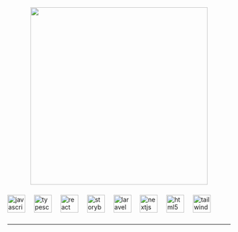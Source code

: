<div id="header" align="center">
  <img src="https://media.giphy.com/media/hS42TuYYnANLFR9IRQ/giphy.gif" height="400"/>
</div>

###

<div align="left">
  <img src="https://cdn.jsdelivr.net/gh/devicons/devicon/icons/javascript/javascript-original.svg" height="40" alt="javascript logo"  />
  <img width="12" />
  <img src="https://skillicons.dev/icons?i=ts" height="40" alt="typescript logo"  />
  <img width="12" />
  <img src="https://cdn.jsdelivr.net/gh/devicons/devicon/icons/react/react-original.svg" height="40" alt="react logo"  />
  <img width="12" />
  <img src="https://cdn.jsdelivr.net/gh/devicons/devicon/icons/storybook/storybook-original.svg" height="40" alt="storybook logo"  />
  <img width="12" />
  <img src="https://skillicons.dev/icons?i=laravel" height="40" alt="laravel logo"  />
  <img width="12" />
  <img src="https://skillicons.dev/icons?i=nextjs" height="40" alt="nextjs logo"  />
  <img width="12" />
  <img src="https://skillicons.dev/icons?i=html" height="40" alt="html5 logo"  />
  <img width="12" />
  <img src="https://skillicons.dev/icons?i=tailwind" height="40" alt="tailwindcss logo"  />
</div>

###
<!---
<div align="right">
  <a href="https://open.spotify.com/user/mitchfibi">
    <img src="https://spotify-recently-played-readme.vercel.app/api?user=mitchfibi&count=1&unique=true" alt="Spotify recently played"  />
  </a>
</div>


###

<div align="left">
[cosmic-curse](https://www.npmjs.com/package/cosmic-curse?activeTab=readme) - A package that deletes unused dependencies in a project.
</div>

<div align="right">
[andthatsonperiodt](https://andthatsonperiodt.netlify.app/) - Educational website that helps us learn more on the menstrual cycle.
</div>
--->



-------------


<!--
### :fire: My Stats :
<table>
  <tr>
    <td>
       <a href="https://github.com/juma-h"><img alt="Juma-h's Github Stats" src="https://github-readme-stats.vercel.app/api?username=juma-h&show_icons=true&count_private=true&theme=react&hide_border=true&bg_color=1d2a3a" /></a>
    </td>
    <td>
       <a href="http://www.github.com/"><img src="https://github-readme-streak-stats.herokuapp.com/?user=juma-h&stroke=ffffff&background=1d2a3a&ring=5BCDEC&fire=5BCDEC&currStreakNum=ffffff&currStreakLabel=5BCDEC&sideNums=ffffff&sideLabels=ffffff&dates=ffffff&hide_border=true" /></a>
    </td>
    <td>
      <a href="https://github.com/juma-h"><img alt="Ayomide Suara's Top Languages" src="https://github-readme-stats.vercel.app/api/top-langs/?username=juma-h&langs_count=6&count_private=true&layout=compact&theme=react&hide_border=true&bg_color=1d2a3a"/></a>
    </td>
  </tr>
</table>



### :hammer_and_wrench: Languages and Tools :
<div>
  <img src="https://github.com/devicons/devicon/blob/master/icons/c/c-line.svg" title="C" **alt="C" width="40" height="40"/>&nbsp;
  <img src="https://github.com/devicons/devicon/blob/master/icons/javascript/javascript-original.svg" title="JavaScript" alt="JavaScript" width="40">&nbsp;
  <img src="https://github.com/devicons/devicon/blob/master/icons/react/react-original-wordmark.svg" title="React" alt="React" width="40" height="40"/>&nbsp;
  <img src="https://github.com/devicons/devicon/blob/master/icons/python/python-original.svg" title="Python"  alt="Python" width="40" height="40"/>&nbsp;
  <img src="https://github.com/devicons/devicon/blob/master/icons/css3/css3-plain-wordmark.svg"  title="CSS3" alt="CSS" width="40" height="40"/>&nbsp;
  <img src="https://github.com/devicons/devicon/blob/master/icons/html5/html5-original.svg" title="HTML5" alt="HTML" width="40" height="40"/>&nbsp; 
  <img src="https://github.com/devicons/devicon/blob/master/icons/bootstrap/bootstrap-original.svg" title="Bootstrap" alt="Bootstrap" width="40" height="40"/>&nbsp;
   <img src="https://github.com/devicons/devicon/blob/master/icons/heroku/heroku-original.svg" title="Heroku"  alt="Heroku" width="40" height="40"/>&nbsp;
  <img src="https://github.com/devicons/devicon/blob/master/icons/git/git-original-wordmark.svg" title="Git" **alt="Git" width="40" height="40"/>
  <img src="https://github.com/devicons/devicon/blob/master/icons/vscode/vscode-original-wordmark.svg" title="VSCode" **alt="Vscode" width="40" height="40"/>  
</div>

--->


<!--
Tutorial - https://www.sitepoint.com/github-profile-readme/


Here are some ideas to get you started:
- 👯 I’m looking to collaborate on ...
- 🤔 I’m looking for help with ...
- 💬 Ask me about ...
- 📫 How to reach me: ...
- 😄 Pronouns: ...
-->


